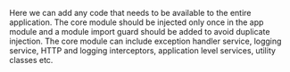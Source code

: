 Here we can add any code that needs to be available to the entire application. The core module should be injected only once in the app module and a module import guard should be added to avoid duplicate injection. The core module can include exception handler service, logging service, HTTP and logging interceptors, application level services, utility classes etc.